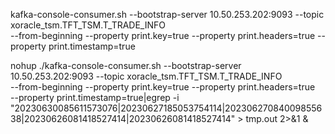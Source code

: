 kafka-console-consumer.sh --bootstrap-server 10.50.253.202:9093 --topic xoracle_tsm.TFT_TSM.T_TRADE_INFO \
--from-beginning --property print.key=true --property print.headers=true --property print.timestamp=true

nohup ./kafka-console-consumer.sh --bootstrap-server 10.50.253.202:9093 --topic xoracle_tsm.TFT_TSM.T_TRADE_INFO \
--from-beginning --property print.key=true --property print.headers=true \
--property print.timestamp=true|egrep -i "20230630085611573076|20230627185053754114|20230627084009855638|20230626081418527414|20230626081418527414" > tmp.out 2>&1 &
